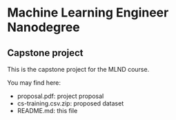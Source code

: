 # Machine Learning Engineer Nanodegree

## Capstone project

This is the capstone project for the MLND course.

You may find here:
*   proposal.pdf: project proposal
*   cs-training.csv.zip: proposed dataset
*   README.md: this file

